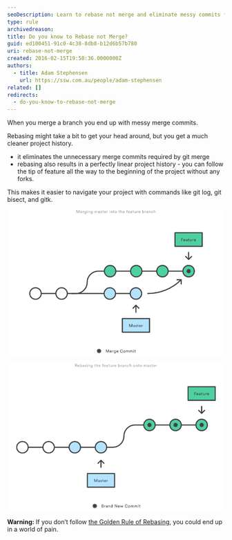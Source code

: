 ```yaml
---
seoDescription: Learn to rebase not merge and eliminate messy commits for a cleaner project history.
type: rule
archivedreason:
title: Do you know to Rebase not Merge?
guid: ed100451-91c0-4c38-8db8-b12d6b57b780
uri: rebase-not-merge
created: 2016-02-15T19:58:36.0000000Z
authors:
  - title: Adam Stephensen
    url: https://ssw.com.au/people/adam-stephensen
related: []
redirects:
  - do-you-know-to-rebase-not-merge
---
```


When you merge a branch you end up with messy merge commits.

Rebasing might take a bit to get your head around, but you get a much cleaner project history.

<!--endintro-->

- it eliminates the unnecessary merge commits required by git merge
- rebasing also results in a perfectly linear project history - you can follow the tip of feature all the way to the beginning of the project without any forks.

This makes it easier to navigate your project with commands like git log, git bisect, and gitk.

![Figure: When merging: a messy merge commit is created any time you need to incorporate upstream changes from the master branch](rebase1.png)

![Figure: Git Rebase moves your new commits to the end of the master branch. This ensure that you don't end up with messy merge commits and you have a clean linear project history](rebase2.png)

**Warning:** If you don’t follow [the Golden Rule of Rebasing](/the-golden-rule-of-rebasing), you could end up in a world of pain.
